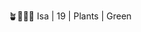🪴🍄🌙💚
Isa | 19 | Plants | Green


<!---
isawitteman/isawitteman is a ✨ special ✨ repository because its `README.md` (this file) appears on your GitHub profile.
You can click the Preview link to take a look at your changes.
--->
